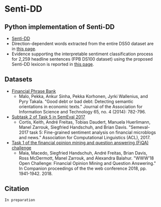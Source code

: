 # Senti-DD

## Python implementation of Senti-DD
* [Senti-DD](https://github.com/sophia-jihye/Senti-DD/blob/main/data/DS50_Entire/Senti-DD.csv)
* Direction-dependent words extracted from the entire DS50 dataset are in [this page](https://github.com/sophia-jihye/Senti-DD/tree/main/data/DS50_Entire/direction_dependent_entities.csv).
* Evidence supporting the interpretable sentiment classification process for 2,259 headline sentences (FPB DS100 dataset) using the proposed Senti-DD lexicon is reported in [this page](https://github.com/sophia-jihye/Senti-DD/blob/main/results/senti_dd_interpretability_evidence_for_appendix.csv).

## Datasets
* [Financial Phrase Bank](https://www.researchgate.net/publication/251231364_FinancialPhraseBank)
  - Malo, Pekka, Ankur Sinha, Pekka Korhonen, Jyrki Wallenius, and Pyry Takala. "Good debt or bad debt: Detecting semantic orientations in economic texts." Journal of the Association for Information Science and Technology 65, no. 4 (2014): 782-796.
* [Subtask 2 of Task 5 in SemEval 2017](https://alt.qcri.org/semeval2017/task5/index.php)
  - Cortis, Keith, André Freitas, Tobias Daudert, Manuela Huerlimann, Manel Zarrouk, Siegfried Handschuh, and Brian Davis. "Semeval-2017 task 5: Fine-grained sentiment analysis on financial microblogs and news." Association for Computational Linguistics (ACL), 2017.
* [Task 1 of the financial opinion mining and question answering (FiQA) challenge](https://sites.google.com/view/fiqa/home)
  - Maia, Macedo, Siegfried Handschuh, André Freitas, Brian Davis, Ross McDermott, Manel Zarrouk, and Alexandra Balahur. "WWW’18 Open Challenge: Financial Opinion Mining and Question Answering." In Companion proceedings of the the web conference 2018, pp. 1941-1942. 2018.
  
## Citation
```
In preparation
```
